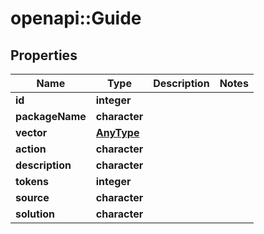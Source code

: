 # openapi::Guide


## Properties
Name | Type | Description | Notes
------------ | ------------- | ------------- | -------------
**id** | **integer** |  | 
**packageName** | **character** |  | 
**vector** | [**AnyType**](.md) |  | 
**action** | **character** |  | 
**description** | **character** |  | 
**tokens** | **integer** |  | 
**source** | **character** |  | 
**solution** | **character** |  | 


